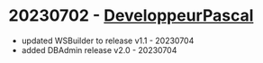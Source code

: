 # 20230702 - [DeveloppeurPascal](https://github.com/DeveloppeurPascal)

* updated WSBuilder to release v1.1 - 20230704
* added DBAdmin release v2.0 - 20230704
